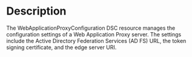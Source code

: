 # Description

The WebApplicationProxyConfiguration DSC resource manages the configuration settings of a Web Application Proxy
server. The settings include the Active Directory Federation Services (AD FS) URL, the token signing
certificate, and the edge server URI.
